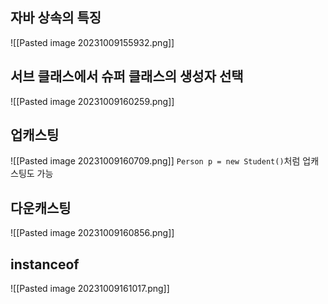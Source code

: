 ## 자바 상속의 특징
![[Pasted image 20231009155932.png]]
## 서브 클래스에서 슈퍼 클래스의 생성자 선택
![[Pasted image 20231009160259.png]]
## 업캐스팅
![[Pasted image 20231009160709.png]]
`Person p = new Student()`처럼 업캐스팅도 가능
## 다운캐스팅
![[Pasted image 20231009160856.png]]
## instanceof
![[Pasted image 20231009161017.png]]



